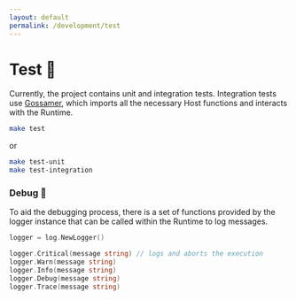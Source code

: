 ```yaml
---
layout: default
permalink: /development/test
---
```


# Test 🧪

Currently, the project contains unit and integration tests. Integration tests use [Gossamer](https://github.com/LimeChain/gossamer), which
imports all the necessary Host functions and interacts with the Runtime.

```bash
make test
```

or

```bash
make test-unit
make test-integration
```

### Debug 🐛

To aid the debugging process, there is a set of functions provided by the logger instance that can be called within the Runtime to log messages.

```go
logger = log.NewLogger()

logger.Critical(message string) // logs and aborts the execution
logger.Warn(message string)
logger.Info(message string)
logger.Debug(message string)
logger.Trace(message string)
```